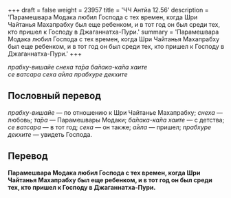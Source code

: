 +++
draft = false
weight = 23957
title = 'ЧЧ Антйа 12.56'
description = 'Парамешвара Модака любил Господа с тех времен, когда Шри Чайтанья Махапрабху был еще ребенком, и в тот год он был среди тех, кто пришел к Господу в Джаганнатха-Пури.'
summary = 'Парамешвара Модака любил Господа с тех времен, когда Шри Чайтанья Махапрабху был еще ребенком, и в тот год он был среди тех, кто пришел к Господу в Джаганнатха-Пури.'
+++

_прабху-вишайе снеха та̄ра ба̄лака-ка̄ла хаите  
се ватсара сеха а̄ила прабхуре декхите_

## Пословный перевод

_прабху_\-_вишайе_ — по отношению к Шри Чайтанье Махапрабху; _снеха_ — любовь; _та̄ра_ — Парамешвары Модаки; _ба̄лака_\-_ка̄ла_ _хаите_ — с детства; _се_ _ватсара_ — в тот год; _сеха_ — он также; _а̄ила_ — пришел; _прабхуре_ _декхите_ — увидеть Господа.

## Перевод

**Парамешвара Модака любил Господа с тех времен, когда Шри Чайтанья Махапрабху был еще ребенком, и в тот год он был среди тех, кто пришел к Господу в Джаганнатха-Пури.**
